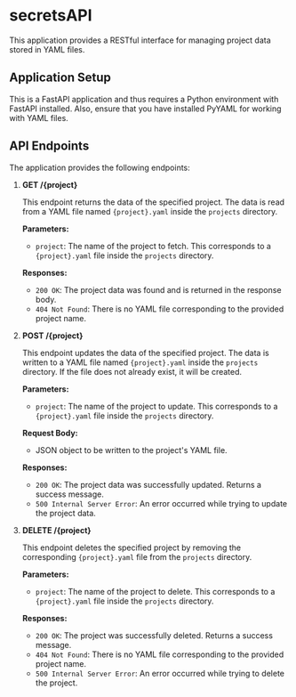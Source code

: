 # secretsAPI

This application provides a RESTful interface for managing project data stored in YAML files.

## Application Setup

This is a FastAPI application and thus requires a Python environment with FastAPI installed. Also, ensure that you have installed PyYAML for working with YAML files.

## API Endpoints

The application provides the following endpoints:

1. **GET /{project}**

   This endpoint returns the data of the specified project. The data is read from a YAML file named `{project}.yaml` inside the `projects` directory.

   **Parameters:**

   - `project`: The name of the project to fetch. This corresponds to a `{project}.yaml` file inside the `projects` directory.

   **Responses:**

   - `200 OK`: The project data was found and is returned in the response body.
   - `404 Not Found`: There is no YAML file corresponding to the provided project name.

2. **POST /{project}**

   This endpoint updates the data of the specified project. The data is written to a YAML file named `{project}.yaml` inside the `projects` directory. If the file does not already exist, it will be created.

   **Parameters:**

   - `project`: The name of the project to update. This corresponds to a `{project}.yaml` file inside the `projects` directory.

   **Request Body:**

   - JSON object to be written to the project's YAML file.

   **Responses:**

   - `200 OK`: The project data was successfully updated. Returns a success message.
   - `500 Internal Server Error`: An error occurred while trying to update the project data.

3. **DELETE /{project}**

   This endpoint deletes the specified project by removing the corresponding `{project}.yaml` file from the `projects` directory.

   **Parameters:**

   - `project`: The name of the project to delete. This corresponds to a `{project}.yaml` file inside the `projects` directory.

   **Responses:**

   - `200 OK`: The project was successfully deleted. Returns a success message.
   - `404 Not Found`: There is no YAML file corresponding to the provided project name.
   - `500 Internal Server Error`: An error occurred while trying to delete the project.
